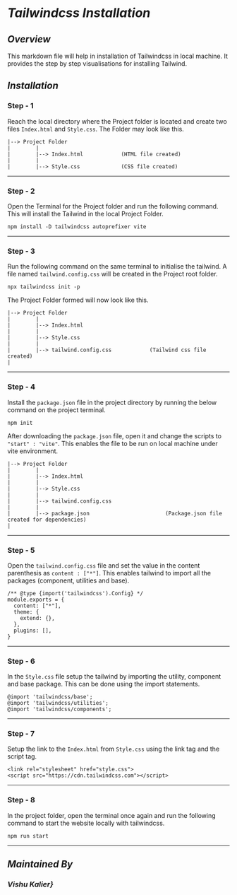 # ***Tailwindcss Installation***

## ***Overview***
This markdown file will help in installation of Tailwindcss in local machine. It provides the step by step visualisations for installing Tailwind.

## ***Installation***

### Step - 1
Reach the local directory where the Project folder is located and create two files `Index.html` and `Style.css`. The Folder may look like this.

    |--> Project Folder
    |        |
    |        |--> Index.html            (HTML file created)
    |        |
    |        |--> Style.css             (CSS file created)

----

### Step - 2

Open the Terminal for the Project folder and run the following command. This will install the Tailwind in the local Project Folder.

    npm install -D tailwindcss autoprefixer vite

----

### Step - 3
Run the following command on the same terminal to initialise the tailwind. A file named `tailwind.config.css` will be created in the Project root folder.
    
    npx tailwindcss init -p

The Project Folder formed will now look like this.

    |--> Project Folder
    |        |
    |        |--> Index.html
    |        |
    |        |--> Style.css
    |        |
    |        |--> tailwind.config.css            (Tailwind css file created)
    |

----

### Step - 4
Install the `package.json` file in the project directory by running the below command on the project terminal.

    npm init

After downloading the `package.json` file, open it and change the scripts to `"start" : "vite"`. This enables the file to be run on local machine under vite environment.

    |--> Project Folder
    |        |
    |        |--> Index.html
    |        |
    |        |--> Style.css
    |        |
    |        |--> tailwind.config.css
    |        |
    |        |--> package.json                        (Package.json file created for dependencies)
    |

----

### Step - 5
Open the `tailwind.config.css` file and set the value in the content parenthesis as `content : ["*"]`. This enables tailwind to import all the packages (component, utilities and base).

    /** @type {import('tailwindcss').Config} */
    module.exports = {
      content: ["*"],
      theme: {
        extend: {},
      },
      plugins: [],
    }

----

### Step - 6

In the `Style.css` file setup the tailwind by importing the utility, component and base package. This can be done using the import statements.

    @import 'tailwindcss/base';
    @import 'tailwindcss/utilities';
    @import 'tailwindcss/components';

----

### Step - 7

Setup the link to the `Index.html` from `Style.css` using the link tag and the script tag.

    <link rel="stylesheet" href="style.css">
    <script src="https://cdn.tailwindcss.com"></script>

----

### Step - 8
In the project folder, open the terminal once again and run the following command to start the website locally with tailwindcss.

    npm run start

----

## ***Maintained By***
### ***Vishu Kalier}***

















